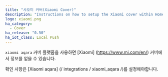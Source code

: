 ```yaml
---
title: "샤오미 커버(Xiaomi Cover)"
description: "Instructions on how to setup the Xiaomi cover within Home Assistant."
logo: xiaomi.png
ha_category:
  - Cover
ha_release: "0.50"
ha_iot_class: Local Push
---
```


`xiaomi aqara` 커버 플랫폼을 사용하면 [Xiaomi] (https://www.mi.com/en/) 커버에서 정보를 얻을 수 있습니다.

확인 사항은 [Xiaomi aqara] (/ integrations / xiaomi_aqara /)를 설정해야합니다.


